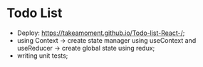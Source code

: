 # Todo List

- Deploy: https://takeamoment.github.io/Todo-list-React-/;
- using Context -> create state manager using useContext and useReducer -> create global state using redux;
- writing unit tests;

